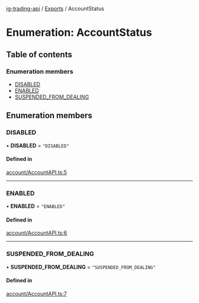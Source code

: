 [ig-trading-api](../README.md) / [Exports](../modules.md) / AccountStatus

# Enumeration: AccountStatus

## Table of contents

### Enumeration members

- [DISABLED](AccountStatus.md#disabled)
- [ENABLED](AccountStatus.md#enabled)
- [SUSPENDED_FROM_DEALING](AccountStatus.md#suspended_from_dealing)

## Enumeration members

### DISABLED

• **DISABLED** = `"DISABLED"`

#### Defined in

[account/AccountAPI.ts:5](https://github.com/bennycode/ig-trading-api/blob/c7d6810/src/account/AccountAPI.ts#L5)

---

### ENABLED

• **ENABLED** = `"ENABLED"`

#### Defined in

[account/AccountAPI.ts:6](https://github.com/bennycode/ig-trading-api/blob/c7d6810/src/account/AccountAPI.ts#L6)

---

### SUSPENDED_FROM_DEALING

• **SUSPENDED_FROM_DEALING** = `"SUSPENDED_FROM_DEALING"`

#### Defined in

[account/AccountAPI.ts:7](https://github.com/bennycode/ig-trading-api/blob/c7d6810/src/account/AccountAPI.ts#L7)

